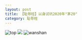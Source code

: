 ```yaml
---
layout: post
title: 【耻辱柱】以身试坑2020年"茅20"
category: 耻辱柱
---
```

![top](http://rh8cub8wq.hd-bkt.clouddn.com/img/top-220325-2.png)
![](http://rfbyavrvr.hd-bkt.clouddn.com/img/shame-220717-1.jpg)
![wanshan](http://rh8cub8wq.hd-bkt.clouddn.com/img/wanshan.png)
  




